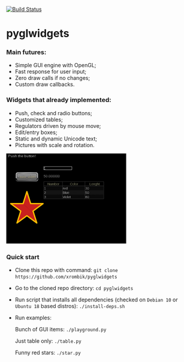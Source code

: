 [![Build Status](https://travis-ci.com/xrombik/pyglwidgets.svg?branch=alpha1)](https://travis-ci.com/xrombik/pyglwidgets)
# pyglwidgets
### Main futures:
- Simple GUI engine with OpenGL;
- Fast response for user input;
- Zero draw calls if no changes;
- Custom draw callbacks.
 
### Widgets that already implemented:
- Push, check and radio buttons;
- Customized tables;
- Regulators driven by mouse move;
- Edit/entry boxes;
- Static and dynamic Unicode text;
- Pictures with scale and rotation.

<img src="https://github.com/xrombik/pyglwidgets/blob/alpha1/playground.png" width="320">

### Quick start
- Clone this repo with command:
```git clone https://github.com/xrombik/pyglwidgets```

- Go to the cloned repo directory:
```cd pyglwidgets```

- Run script that installs all dependencies (checked on `Debian 10` or `Ubuntu 18` based distros):
```./install-deps.sh```

- Run examples:

    Bunch of GUI items:
    ```./playground.py```
    
    Just table only:
    ```./table.py```
    
    Funny red stars:
    ```./star.py```
